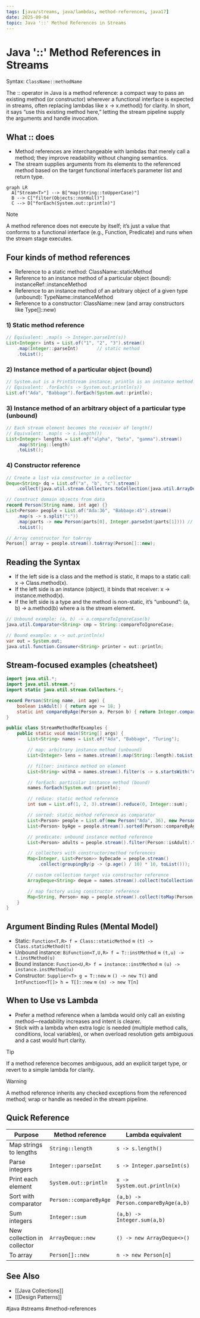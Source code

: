 ```yaml
---
tags: [java/streams, java/lambdas, method-references, java17]
date: 2025-09-04
topic: Java '::' Method References in Streams
---
```


# Java '::' Method References in Streams

Syntax: `ClassName::methodName`

The :: operator in Java is a method reference: a compact way to pass an existing method (or constructor) wherever a functional interface is expected in streams, often replacing lambdas like x -> x.method() for clarity. In short, it says “use this existing method here,” letting the stream pipeline supply the arguments and handle invocation.

## What :: does

- Method references are interchangeable with lambdas that merely call a method; they improve readability without changing semantics.
- The stream supplies arguments from its elements to the referenced method based on the target functional interface’s parameter list and return type.

```mermaid
graph LR
  A["Stream<T>"] --> B["map(String::toUpperCase)"]
  B --> C["filter(Objects::nonNull)"]
  C --> D["forEach(System.out::println)"]
```

> [!NOTE]
> A method reference does not execute by itself; it’s just a value that conforms to a functional interface (e.g., Function, Predicate) and runs when the stream stage executes.

## Four kinds of method references

- Reference to a static method: ClassName::staticMethod
- Reference to an instance method of a particular object (bound): instanceRef::instanceMethod
- Reference to an instance method of an arbitrary object of a given type (unbound): TypeName::instanceMethod
- Reference to a constructor: ClassName::new (and array constructors like Type[]::new)


### 1) Static method reference

```java
// Equivalent: .map(s -> Integer.parseInt(s))
List<Integer> ints = List.of("1", "2", "3").stream()
    .map(Integer::parseInt)       // static method
    .toList();
```


### 2) Instance method of a particular object (bound)

```java
// System.out is a PrintStream instance; println is an instance method.
// Equivalent: .forEach(s -> System.out.println(s))
List.of("Ada", "Babbage").forEach(System.out::println);
```


### 3) Instance method of an arbitrary object of a particular type (unbound)

```java
// Each stream element becomes the receiver of length()
// Equivalent: .map(s -> s.length())
List<Integer> lengths = List.of("alpha", "beta", "gamma").stream()
    .map(String::length)
    .toList();
```


### 4) Constructor reference

```java
// Create a list via constructor in a collector
Deque<String> dq = List.of("a", "b", "c").stream()
    .collect(java.util.stream.Collectors.toCollection(java.util.ArrayDeque::new));

// Construct domain objects from data
record Person(String name, int age) {}
List<Person> people = List.of("Ada:36", "Babbage:45").stream()
    .map(s -> s.split(":"))
    .map(parts -> new Person(parts[0], Integer.parseInt(parts[1]))) // or Person::new if signature fits
    .toList();

// Array constructor for toArray
Person[] array = people.stream().toArray(Person[]::new);
```


## Reading the Syntax

- If the left side is a class and the method is static, it maps to a static call: x -> Class.method(x).
- If the left side is an instance (object), it binds that receiver: x -> instance.method(x).
- If the left side is a type and the method is non-static, it’s “unbound”: (a, b) -> a.method(b) where a is the stream element.

```java
// Unbound example: (a, b) -> a.compareToIgnoreCase(b)
java.util.Comparator<String> cmp = String::compareToIgnoreCase;

// Bound example: x -> out.println(x)
var out = System.out;
java.util.function.Consumer<String> printer = out::println;
```


## Stream-focused examples (cheatsheet)

```java
import java.util.*;
import java.util.stream.*;
import static java.util.stream.Collectors.*;

record Person(String name, int age) {
    boolean isAdult() { return age >= 18; }
    static int compareByAge(Person a, Person b) { return Integer.compare(a.age, b.age); }
}

public class StreamMethodRefExamples {
    public static void main(String[] args) {
        List<String> names = List.of("Ada", "Babbage", "Turing");

        // map: arbitrary instance method (unbound)
        List<Integer> lens = names.stream().map(String::length).toList();

        // filter: instance method on element
        List<String> withA = names.stream().filter(s -> s.startsWith("A")).toList(); // or s::startsWith requires a bound arg

        // forEach: particular instance method (bound)
        names.forEach(System.out::println);

        // reduce: static method reference
        int sum = List.of(1, 2, 3).stream().reduce(0, Integer::sum);

        // sorted: static method reference as comparator
        List<Person> people = List.of(new Person("Ada", 36), new Person("Babbage", 45), new Person("Turing", 41));
        List<Person> byAge = people.stream().sorted(Person::compareByAge).toList();

        // predicate: unbound instance method reference
        List<Person> adults = people.stream().filter(Person::isAdult).toList();

        // collectors with constructor/method references
        Map<Integer, List<Person>> byDecade = people.stream()
            .collect(groupingBy(p -> (p.age() / 10) * 10, toList()));

        // custom collection target via constructor reference
        ArrayDeque<String> deque = names.stream().collect(toCollection(ArrayDeque::new));

        // map factory using constructor reference
        Map<String, Person> map = people.stream().collect(toMap(Person::name, p -> p, (a,b) -> a, LinkedHashMap::new));
    }
}
```


## Argument Binding Rules (Mental Model)

- Static: `Function<T,R> f = Class::staticMethod` ≈ `(t) -> Class.staticMethod(t)`
- Unbound instance: `BiFunction<T,U,R> f = T::instMethod` ≈ `(t,u) -> t.instMethod(u)`
- Bound instance: `Function<U,R> f = instance::instMethod` ≈ `(u) -> instance.instMethod(u)`
- Constructor: `Supplier<T> g = T::new` ≈ `() -> new T()` and `IntFunction<T[]> h = T[]::new` ≈ `(n) -> new T[n]`


## When to Use vs Lambda

- Prefer a method reference when a lambda would only call an existing method—readability increases and intent is clearer.
- Stick with a lambda when extra logic is needed (multiple method calls, conditions, local variables), or when overload resolution gets ambiguous and a cast would hurt clarity.

> [!TIP]
> If a method reference becomes ambiguous, add an explicit target type, or revert to a simple lambda for clarity.

> [!WARNING]
> A method reference inherits any checked exceptions from the referenced method; wrap or handle as needed in the stream pipeline.

## Quick Reference

| Purpose                     | Method reference       | Lambda equivalent                  |
|-----------------------------|------------------------|------------------------------------|
| Map strings to lengths      | `String::length`       | `s -> s.length()`                  |
| Parse integers              | `Integer::parseInt`    | `s -> Integer.parseInt(s)`         |
| Print each element          | `System.out::println`  | `x -> System.out.println(x)`       |
| Sort with comparator        | `Person::compareByAge` | `(a,b) -> Person.compareByAge(a,b)`|
| Sum integers                | `Integer::sum`         | `(a,b) -> Integer.sum(a,b)`        |
| New collection in collector | `ArrayDeque::new`      | `() -> new ArrayDeque<>()`         |
| To array                    | `Person[]::new`        | `n -> new Person[n]`               |

## See Also

- [[Java Collections]]
- [[Design Patterns]]


#java #streams #method-references
